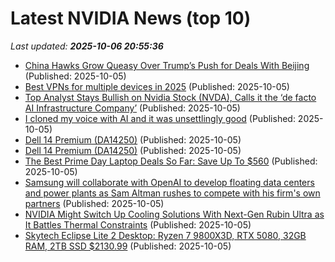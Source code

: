 # Latest NVIDIA News (top 10)
_Last updated: **2025-10-06 20:55:36**_

- [China Hawks Grow Queasy Over Trump’s Push for Deals With Beijing](https://financialpost.com/pmn/business-pmn/china-hawks-grow-queasy-over-trumps-push-for-deals-with-beijing) (Published: 2025-10-05)
- [Best VPNs for multiple devices in 2025](https://www.androidpolice.com/best-vpn-for-multiple-devices/) (Published: 2025-10-05)
- [Top Analyst Stays Bullish on Nvidia Stock (NVDA), Calls it the ‘de facto AI Infrastructure Company’](https://biztoc.com/x/24a20d62353c8087) (Published: 2025-10-05)
- [I cloned my voice with AI and it was unsettlingly good](https://www.makeuseof.com/ai-voice-clone-chatterbox/) (Published: 2025-10-05)
- [Dell 14 Premium (DA14250)](https://uk.pcmag.com/laptops/160451/dell-14-premium-da14250) (Published: 2025-10-05)
- [Dell 14 Premium (DA14250)](https://me.pcmag.com/en/laptops/32645/dell-14-premium-da14250) (Published: 2025-10-05)
- [The Best Prime Day Laptop Deals So Far: Save Up To $560](https://www.forbes.com/sites/forbes-personal-shopper/2025/10/05/prime-day-laptop-deals/) (Published: 2025-10-05)
- [Samsung will collaborate with OpenAI to develop floating data centers and power plants as Sam Altman rushes to compete with his firm's own partners](https://www.techradar.com/pro/samsung-will-collaborate-with-openai-to-develop-floating-data-centers-and-power-plants-as-sam-altman-rushes-to-compete-with-his-firms-own-partners) (Published: 2025-10-05)
- [NVIDIA Might Switch Up Cooling Solutions With Next-Gen Rubin Ultra as It Battles Thermal Constraints](https://wccftech.com/nvidia-might-switch-cooling-solutions-with-rubin-ultra/) (Published: 2025-10-05)
- [Skytech Eclipse Lite 2 Desktop: Ryzen 7 9800X3D, RTX 5080, 32GB RAM, 2TB SSD $2130.99](https://slickdeals.net/f/18664246-skytech-eclipse-lite-2-desktop-ryzen-7-9800x3d-rtx-5080-32gb-ram-2tb-ssd-2130-99) (Published: 2025-10-05)
